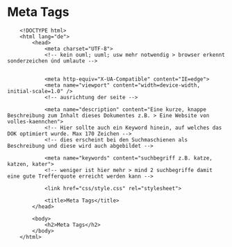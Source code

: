 # Meta Tags

		<!DOCTYPE html> 
		<html lang="de">
			<head>
				<meta charset="UTF-8">
				<!-- kein ouml; uuml; usw mehr notwendig > browser erkennt sonderzeichen únd umlaute -->


				<meta http-equiv="X-UA-Compatible" content="IE=edge">
				<meta name="viewport" content="width=device-width, initial-scale=1.0" />
				<!-- ausrichtung der seite -->

				<meta name="description" content="Eine kurze, knappe Beschreibung zum Inhalt dieses Dokumentes z.B. > Eine Website von volles-kaennchen">
				<!-- Hier sollte auch ein Keyword hinein, auf welches das DOK optimiert wurde. Max 170 Zeichen -->
				<!-- dies erscheint bei den Suchmaschienen als Beschreibung und diese wird auch abgebildet -->

				<meta name="keywords" content="suchbegriff z.B. katze, katzen, kater">
				<!-- weniger ist hier mehr > mind 2 suchbegriffe damit eine gute Trefferquote erreicht werden kann -->

				<link href="css/style.css" rel="stylesheet">

				<title>Meta Tags</title>
			</head>

			<body>
				<h2>Meta Tags</h2>
			</body>
		</html>
